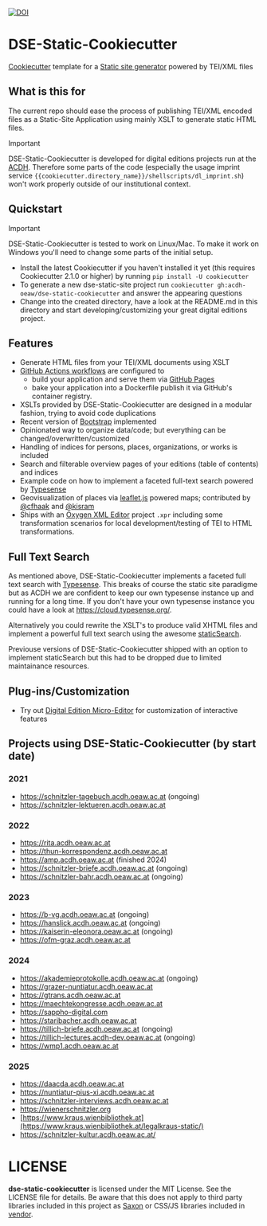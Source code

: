 [![DOI](https://zenodo.org/badge/DOI/10.5281/zenodo.14260530.svg)](https://doi.org/10.5281/zenodo.14260530)


# DSE-Static-Cookiecutter

[Cookiecutter](https://github.com/cookiecutter/cookiecutter) template for a [Static site generator](https://en.wikipedia.org/wiki/Static_site_generator) powered by TEI/XML files

## What is this for

The current repo should ease the process of publishing TEI/XML encoded files as a Static-Site Application using mainly XSLT to generate static HTML files.

> [!IMPORTANT]  
> DSE-Static-Cookiecutter is developed for digital editions projects run at the [ACDH](https://www.oeaw.ac.at/acdh/acdh-home). Therefore some parts of the code (especially the usage imprint service `{{cookiecutter.directory_name}}/shellscripts/dl_imprint.sh`) won't work properly outside of our institutional context.

## Quickstart

> [!IMPORTANT]  
> DSE-Static-Cookiecutter is tested to work on Linux/Mac. To make it work on Windows you'll need to change some parts of the initial setup.

* Install the latest Cookiecutter if you haven't installed it yet (this requires Cookiecutter 2.1.0 or higher) by running `pip install -U cookiecutter`
* To generate a new dse-static-site project run `cookiecutter gh:acdh-oeaw/dse-static-cookiecutter` and answer the appearing questions
* Change into the created directory, have a look at the README.md in this directory and start developing/customizing your great digital editions project.

## Features
* Generate HTML files from your TEI/XML documents using XSLT
* [GitHub Actions workflows](https://docs.github.com/en/actions/using-workflows) are configured to
  * build your application and serve them via [GitHub Pages](https://pages.github.com/)
  * bake your application into a Dockerfile publish it via GitHub's container registry.
* XSLTs provided by DSE-Static-Cookiecutter are designed in a modular fashion, trying to avoid code duplications
* Recent version of [Bootstrap](https://getbootstrap.com/) implemented
* Opinionated way to organize data/code; but everything can be changed/overwritten/customized
* Handling of indices for persons, places, organizations, or works is included
* Search and filterable overview pages of your editions (table of contents) and indices
* Example code on how to implement a faceted full-text search powered by [Typesense](https://typesense.org/)
* Geovisualization of places via [leaflet.js](https://leafletjs.com/) powered maps; contributed by [@cfhaak](https://github.com/cfhaak) and [@kisram](https://github.com/kisram)
* Ships with an [Oxygen XML Editor](https://www.oxygenxml.com/) project `.xpr` including some transformation scenarios for local development/testing of TEI to HTML transformations.

## Full Text Search
As mentioned above, DSE-Static-Cookiecutter implements a faceted full text search with [Typesense](https://typesense.org/). This breaks of course the static site paradigme but as ACDH we are confident to keep our own typesense instance up and running for a long time. If you don't have your own typesense instance you could have a look at https://cloud.typesense.org/. 

Alternatively you could rewrite the XSLT's to produce valid XHTML files and implement a powerful full text search using the awesome [staticSearch](https://github.com/projectEndings/staticSearch).

Previouse versions of DSE-Static-Cookiecutter shipped with an option to implement staticSearch but this had to be dropped due to limited maintainance resources.

## Plug-ins/Customization
* Try out [Digital Edition Micro-Editor](https://github.com/acdh-oeaw/de-micro-editor) for customization of interactive features

## Projects using DSE-Static-Cookiecutter (by start date)

### 2021
* https://schnitzler-tagebuch.acdh.oeaw.ac.at (ongoing)
* https://schnitzler-lektueren.acdh.oeaw.ac.at

### 2022
* https://rita.acdh.oeaw.ac.at
* https://thun-korrespondenz.acdh.oeaw.ac.at
* https://amp.acdh.oeaw.ac.at (finished 2024)
* https://schnitzler-briefe.acdh.oeaw.ac.at (ongoing)
* https://schnitzler-bahr.acdh.oeaw.ac.at (ongoing)

### 2023
* https://b-vg.acdh.oeaw.ac.at (ongoing)
* https://hanslick.acdh.oeaw.ac.at (ongoing)
* https://kaiserin-eleonora.oeaw.ac.at (ongoing)
* https://ofm-graz.acdh.oeaw.ac.at

### 2024
* https://akademieprotokolle.acdh.oeaw.ac.at (ongoing)
* https://grazer-nuntiatur.acdh.oeaw.ac.at
* https://gtrans.acdh.oeaw.ac.at
* https://maechtekongresse.acdh.oeaw.ac.at
* https://sappho-digital.com
* https://staribacher.acdh.oeaw.ac.at
* https://tillich-briefe.acdh.oeaw.ac.at (ongoing)
* https://tillich-lectures.acdh-dev.oeaw.ac.at (ongoing)
* https://wmp1.acdh.oeaw.ac.at
  

### 2025
* https://daacda.acdh.oeaw.ac.at
* https://nuntiatur-pius-xi.acdh.oeaw.ac.at
* https://schnitzler-interviews.acdh.oeaw.ac.at
* https://wienerschnitzler.org
* [https://www.kraus.wienbibliothek.at](https://www.kraus.wienbibliothek.at/legalkraus-static/)
* https://schnitzler-kultur.acdh.oeaw.ac.at/


# LICENSE

**dse-static-cookiecutter** is licensed under the MIT License. See the LICENSE file for details. Be aware that this does not apply to third party libraries included in this project as [Saxon]({{cookiecutter.directory_name}}/saxon) or CSS/JS libraries included in [vendor]({{cookiecutter.directory_name}}/html/vendor).

